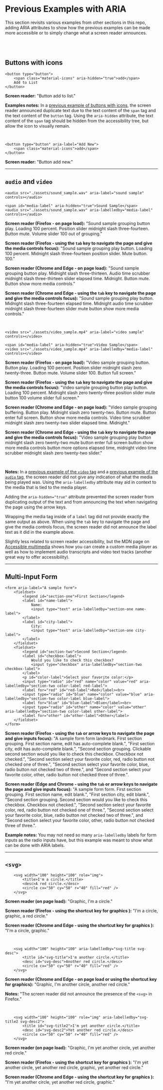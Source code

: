# Previous Examples with ARIA

This section revisits various examples from other sections in this repo, adding ARIA attributes to show how the previous examples can be made more accessible or to simply change what a screen reader announces.

<br><br>

## Buttons with icons

    <button type="button">
        <span class="material-icons" aria-hidden="true">add</span>
        Add to List
    </button>
    
**Screen reader:** "Button add to list."

**Examples notes:** In a [previous example of buttons with icons](https://github.com/thatblindgeye/screenreader-outputs/blob/main/nested%20html%20tags/buttons-with-icons.md), the screen reader announced duplicate text due to the text content of the `span` tag and the text content of the `button` tag. Using the `aria-hidden` attribute, the text content of the `span` tag should be hidden from the accessibility tree, but allow the icon to visually remain.

<br>

    <button type="button" aria-label="Add New">
        <span class="material-icons">add</span>
    </button>
    
**Screen reader:** "Button add new."

<hr>

## `audio` and `video`

    <audio src="./assets/sound_sample.wav" aria-label="sound sample" controls></audio>
    
    <span id="media-label" aria-hidden="true">Sound Sample</span>
    <audio src="./assets/sound_sample.wav" aria-labelledby="media-label" controls></audio>
    
**Screen reader (Firefox - on page load):** "Sound sample grouping button play. Loading 100 percent. Position slider midnight slash three-fourteen. Button mute. Volume slider 100 out of grouping."

**Screen reader (Firefox - using the `tab` key to navigate the page and give the media controls focus):** "Sound sample grouping play button. Loading 100 percent. Midnight slash three-fourteen position slider. Mute button. 100."

**Screen reader (Chrome and Edge - on page load):** "Sound sample grouping button play. Midnight slash three-thirteen. Audio time scrubber midnight slash three-thirteen slider elapsed time. Midnight. Button mute. Button show more media controls."

**Screen reader (Chrome and Edge - using the `tab` key to navigate the page and give the media controls focus):** "Sound sample grouping play button. Midnight slash three-fourteen elapsed time. Midnight audio time scrubber midnight slash three-fourteen slider mute button show more media controls."

<br>

    <video src="./assets/video_sample.mp4" aria-label="video sample" controls></video>

    <span id="media-label" aria-hidden="true">Video Sample</span>
    <video src="./assets/video_sample.mp4" aria-labelledby="media-label" controls></video>
    
**Screen reader (Firefox - on page load):** "Video sample grouping button. Button play. Loading 100 percent. Position slider midnight slash zero twenty-three. Button mute. Volume slider 100. Button full screen."

**Screen reader (Firefox - using the `tab` key to navigate the page and give the media controls focus):** "Video sample grouping button play button. Loading 100 percent. Midnight slash zero twenty-three position slider mute button 100 volume slider full screen."

**Screen reader (Chrome and Edge - on page load):** "Video sample grouping buffering. Button play. Midnight slash zero twenty-two. Button mute. Button enter full screen. Button show more media controls. Video time scrubber midnight slash zero twenty-two slider elapsed time. Midnight."

**Screen reader (Chrome and Edge - using the `tab` key to navigate the page and give the media controls focus):** "Video sample grouping play button midnight slash zero twenty-two mute button enter full screen button show more media controls button more options elapsed time, midnight video time scrubber midnight slash zero twenty-two slider."

<br>

**Notes:** In a [previous example of the `video` tag](https://github.com/thatblindgeye/screenreader-outputs/blob/main/basic%20html%20tags/video_tags.md) and a [previous example of the `audio` tag](https://github.com/thatblindgeye/screenreader-outputs/blob/main/basic%20html%20tags/audio_tags.md), the screen reader did not give any indication of what the media being played was. Using the `aria-labelledby` attribute may aid in context to the media that is tied to the media player.

Adding the `aria-hidden="true"` attribute prevented the screen reader from duplicating output of the text and from announcing the text when navigating the page using the arrow keys.

Wrapping the media tag inside of a `label` tag did not provide exactly the same output as above. When using the `tab` key to navigate the page and give the media controls focus, the screen reader did not announce the label text as it did in the example above.

Slightly less related to screen reader accessibility, but the MDN page on [Accessible multimedia](https://developer.mozilla.org/en-US/docs/Learn/Accessibility/Multimedia) shows how you can create a custom media player as well as how to implement audio transcripts and video text tracks (another great way to offer accessibility).

<hr>

## Multi-Input Form

    <form aria-label="A sample form">
        <fieldset>
            <legend id="section-one">First Section</legend>
            <label id="name-label">
                Name:
                <input type="text" aria-labelledby="section-one name-label">
            </label>
            <label id="city-label">
                City:
                <input type="text" aria-labelledby="section-one city-label">
            </label>
        </fieldset>
        <fieldset>
            <legend id="section-two">Second Section</legend>
            <label id="checkbox-label">
                Would you like to check this checkbox?
                <input type="checkbox" aria-labelledby="section-two checkbox-label">
            </label>
            <p id="color-label">Select your favorite color:</p>
            <input type="radio" id="red" name="color" value="red" aria-labelledby="section-two color-label red-label">
            <label for="red" id="red-label">Red</label><br>
            <input type="radio" id="blue" name="color" value="blue" aria-labelledby="section-two color-label blue-label">
            <label for="blue" id="blue-label">Blue</label><br>
            <input type="radio" id="other" name="color" value="other" aria-labelledby="section-two color-label other-label">
            <label for="other" id="other-label">Other</label> 
        </fieldset>
    </form>

**Screen reader (Firefox - using the `tab` or arrow keys to navigate the page and give inputs focus):** "A sample form form landmark. First section grouping. First section name, edit has auto-complete blank.", "First section city, edit has auto-complete blank.", "Second section grouping. Clickable second section would you like to check this checkbox. Checkbox not checked.", "Second section select your favorite color, red, radio button not checked one of three.", "Second section select your favorite color, blue, radio button not checked two of three.", and "Second section select your favorite color, other, radio button not checked three of three.".

**Screen reader (Edge and Chrome - using the `tab` or arrow keys to navigate the page and give inputs focus):** "A sample form form. First section grouping. First section name, edit blank.", "First section city, edit blank.", "Second section grouping. Second section would you like to check this checkbox. Checkbox not checked.", "Second section select your favorite color, red, radio button not checked one of three.", "Second section select your favorite color, blue, radio button not checked two of three.", and "Second section select your favorite color, other, radio button not checked three of three.".

**Example notes:** You may not need so many `aria-labelledby` labels for form inputs as the radio inputs have, but this example was meant to show what can be done with ARIA labels.

<hr>

## `<svg>`

        <svg width="100" height="100" role="img">
            <title>I'm a circle.</title>
            <desc>A red circle.</desc>
            <circle cx="50" cy="50" r="40" fill="red" />
        </svg>

**Screen reader (on page load):** "Graphic, I'm a circle."

**Screen reader (Firefox - using the shortcut key for graphics ):** "I'm a circle, graphic, a red circle."

**Screen reader (Chrome and Edge - using the shortcut key for graphics ):** "I'm a circle, graphic."

<br>

        <svg width="100" height="100" aria-labelledby="svg-title svg-desc">
            <title id="svg-title">I'm another circle.</title>
            <desc id="svg-desc">Another red circle.</desc>
            <circle cx="50" cy="50" r="40" fill="red" />
        </svg>

**Screen reader (Chrome and Edge - on page load or using the shortcut key for graphics):** "Graphic, I'm another circle, another red circle."

**Notes:** "The screen reader did not announce the presence of the `<svg>` in Firefox."

<br>

        <svg width="100" height="100" role="img" aria-labelledby="svg-title2 svg-desc2">
            <title id="svg-title2">I'm yet another circle.</title>
            <desc id="svg-desc2">Yet another red circle.</desc>
            <circle cx="50" cy="50" r="40" fill="red" />
        </svg>

**Screen reader (on page load):** "Graphic, I'm yet another circle, yet another red circle."

**Screen reader (Firefox - using the shortcut key for graphics ):** "I'm yet another circle, yet another red circle, graphic, yet another red circle."

**Screen reader (Chrome and Edge - using the shortcut key for graphics ):** "I'm yet another circle, yet another red circle, graphic."
